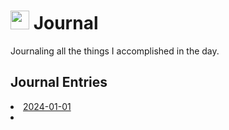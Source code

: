 <h1><img src="https://emojis.slackmojis.com/emojis/images/1648075155/56583/journal.gif?1648075155" width="30"/> Journal </h1>

<p>Journaling all the things I accomplished in the day.</p>

<h2>Journal Entries</h2>
<li><a href="2024/01-January/2024-01-01.md">2024-01-01</a><li>
